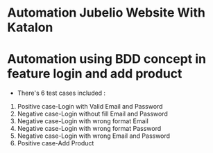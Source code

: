 # Automation Jubelio Website With Katalon
Automation using BDD concept in feature login and add product 
===============
* There's 6 test cases included :
1. Positive case-Login with Valid Email and Password
2. Negative case-Login without fill Email and Password
3. Negative case-Login with wrong format Email
4. Negative case-Login with wrong format Password
5. Negative case-Login with wrong Email and Password
6. Positive case-Add Product

